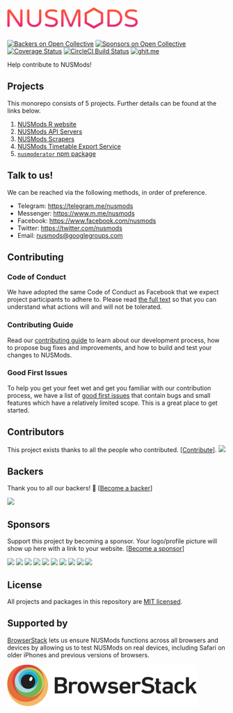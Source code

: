 # ![](docs/nusmods-logo.png)

[![Backers on Open Collective](https://opencollective.com/nusmods/backers/badge.svg)](#backers) [![Sponsors on Open Collective](https://opencollective.com/nusmods/sponsors/badge.svg)](#sponsors) [![Coverage Status](https://coveralls.io/repos/github/nusmodifications/nusmods/badge.svg?branch=master)](https://coveralls.io/github/nusmodifications/nusmods?branch=master) [![CircleCI Build Status](https://circleci.com/gh/nusmodifications/nusmods.svg?style=shield)](https://circleci.com/gh/nusmodifications/nusmods) [![ghit.me](https://ghit.me/badge.svg?repo=nusmodifications/nusmods)](https://ghit.me/repo/nusmodifications/nusmods)

Help contribute to NUSMods!

## Projects

This monorepo consists of 5 projects. Further details can be found at the links below.

1. [NUSMods R website](www)
1. [NUSMods API Servers](api)
1. [NUSMods Scrapers](scrapers)
1. [NUSMods Timetable Export Service](export)
1. [`nusmoderator` npm package](packages/nusmoderator)

## Talk to us!

We can be reached via the following methods, in order of preference.

- Telegram: https://telegram.me/nusmods
- Messenger: https://www.m.me/nusmods
- Facebook: https://www.facebook.com/nusmods
- Twitter: https://twitter.com/nusmods
- Email: nusmods@googlegroups.com

## Contributing

### Code of Conduct

We have adopted the same Code of Conduct as Facebook that we expect project participants to adhere to. Please read [the full text](https://code.facebook.com/codeofconduct) so that you can understand what actions will and will not be tolerated.

### Contributing Guide

Read our [contributing guide](CONTRIBUTING.md) to learn about our development process, how to propose bug fixes and improvements, and how to build and test your changes to NUSMods.

### Good First Issues

To help you get your feet wet and get you familiar with our contribution process, we have a list of [good first issues](https://github.com/nusmodifications/nusmods/labels/good%20first%20issue) that contain bugs and small features which have a relatively limited scope. This is a great place to get started.

## Contributors

This project exists thanks to all the people who contributed. [[Contribute](CONTRIBUTING.md)].
<a href="https://opencollective.com/nusmods#contributors"><img src="https://opencollective.com/nusmods/contributors.svg?width=890&button=false" /></a>

## Backers

Thank you to all our backers! 🙏 [[Become a backer](https://opencollective.com/nusmods#backer)]

<a href="https://opencollective.com/nusmods#backers" target="_blank"><img src="https://opencollective.com/nusmods/backers.svg?width=890"></a>

## Sponsors

Support this project by becoming a sponsor. Your logo/profile picture will show up here with a link to your website. [[Become a sponsor](https://opencollective.com/nusmods#sponsor)]

<a href="https://opencollective.com/nusmods/sponsor/0/website" target="_blank"><img src="https://opencollective.com/nusmods/sponsor/0/avatar.svg"></a>
<a href="https://opencollective.com/nusmods/sponsor/1/website" target="_blank"><img src="https://opencollective.com/nusmods/sponsor/1/avatar.svg"></a>
<a href="https://opencollective.com/nusmods/sponsor/2/website" target="_blank"><img src="https://opencollective.com/nusmods/sponsor/2/avatar.svg"></a>
<a href="https://opencollective.com/nusmods/sponsor/3/website" target="_blank"><img src="https://opencollective.com/nusmods/sponsor/3/avatar.svg"></a>
<a href="https://opencollective.com/nusmods/sponsor/4/website" target="_blank"><img src="https://opencollective.com/nusmods/sponsor/4/avatar.svg"></a>
<a href="https://opencollective.com/nusmods/sponsor/5/website" target="_blank"><img src="https://opencollective.com/nusmods/sponsor/5/avatar.svg"></a>
<a href="https://opencollective.com/nusmods/sponsor/6/website" target="_blank"><img src="https://opencollective.com/nusmods/sponsor/6/avatar.svg"></a>
<a href="https://opencollective.com/nusmods/sponsor/7/website" target="_blank"><img src="https://opencollective.com/nusmods/sponsor/7/avatar.svg"></a>
<a href="https://opencollective.com/nusmods/sponsor/8/website" target="_blank"><img src="https://opencollective.com/nusmods/sponsor/8/avatar.svg"></a>
<a href="https://opencollective.com/nusmods/sponsor/9/website" target="_blank"><img src="https://opencollective.com/nusmods/sponsor/9/avatar.svg"></a>

## License

All projects and packages in this repository are [MIT licensed](LICENSE).

## Supported by

[BrowserStack](browserstack) lets us ensure NUSMods functions across all browsers and devices by allowing us to test NUSMods on real devices, including Safari on older iPhones and previous versions of browsers.

[![](docs/browserstack-logo.png)][browserstack]

[browserstack]: https://www.browserstack.com/

